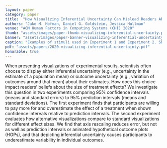 ```yaml
---
layout: paper
category: paper
title:  "How Visualizing Inferential Uncertainty Can Mislead Readers About Treatment Effects in Scientific Results"
authors: "Jake M. Hofman, Daniel G. Goldstein, Jessica Hullman"
venue: "ACM Human Factors in Computing Systems (CHI) 2020"
thumb: "assets/images/paper-thumb-visualizing-inferential-uncertainty.png"
banner: "assets/images/paper-banner-visualizing-inferential-uncertainty.png"
caption: "Examples of stimuli used in Experiment 1 and Experiment 2. Shown are disaggregated data with mean (left) and mean aggregated data (right) for Experiment 1 (n=1000, left column) and Experiment 2 (n=50, right column). Disaggregated data stimuli simply have the mean mark in red removed for each chart. Each row depicts the data-type combination: univariate (top), one quantitative and one categorical attribute (middle), and two quantitative attributes (bottom)."
pdf: "assets/papers/2020-visualizing-inferential-uncertainty.pdf"
honorable: true
---
```


<!-- abstract -->
When presenting visualizations of experimental results, scientists often choose to display either inferential uncertainty (e.g., uncertainty in the estimate of a population mean) or outcome uncertainty (e.g., variation of outcomes around that mean) about their estimates. How does this choice impact readers’ beliefs about the size of treatment effects? We investigate this question in two experiments comparing 95% confidence intervals (means and standard errors) to 95% prediction intervals (means and standard deviations). The first experiment finds that participants are willing to pay more for and overestimate the effect of a treatment when shown confidence intervals relative to prediction intervals. The second experiment evaluates how alternative visualizations compare to standard visualizations for different effect sizes. We find that axis rescaling reduces error, but not as well as prediction intervals or animated hypothetical outcome plots (HOPs), and that depicting inferential uncertainty causes participants to underestimate variability in individual outcomes.